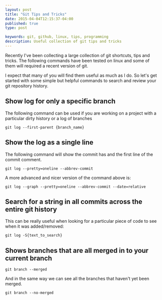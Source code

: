 ```yaml
---
layout: post
title: "Git Tips and Tricks"
date: 2015-04-04T12:15:37-04:00
published: true
type: post

keywords: git, github, linux, tips, programming
description: Useful collection of git tips and tricks
---
```

	
Recently I've been collecting a large collection of git shortcuts, tips and tricks. The following
commands have been tested on linux and some of them will required a recent version of git.

I expect that many of you will find them useful as much as I do. So let's get started with some 
simple but helpful commands to search and review your git repository history.

## Show log for only a specific branch

The following command can be used if you are working on a project with a particular dirty history or
a log of branches

```
git log --first-parent {branch_name}
```

## Show the log as a single line 

The following command will show the commit has and the first line of the commit comment.

```
git log --pretty=oneline --abbrev-commit
```

A more advanced and nicer version of the command above is:

```
git log --graph --pretty=oneline --abbrev-commit --date=relative
```

## Search for a string in all commits across the entire git history

This can be really useful when looking for a particular piece of code to see when it was
added/removed:

```
git log -S{text_to_search}
```

## Shows branches that are all merged in to your current branch

```
git branch --merged
```

And in the same way we can see all the branches that haven't yet been merged.

```
git branch --no-merged
```


